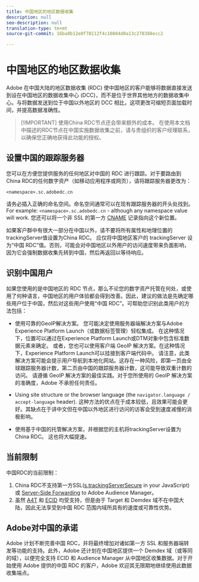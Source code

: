 ```yaml
---
title: 中国地区的地区数据收集
description: null
seo-description: null
translation-type: tm+mt
source-git-commit: 16ba0b12e0f70112f4c10804d0a13c278388ecc2

---
```



# 中国地区的地区数据收集

Adobe 在中国大陆的地区数据收集 (RDC) 使中国地区的客户能够将数据直接发送到设在中国地区的数据收集中心 (DCC)，而不是位于世界其他地方的数据收集中心。与将数据发送到位于中国以外地区的 DCC 相比，这项更改可缩短页面加载时间，并提高数据准确性。

> [!IMPORTANT] 使用China RDC节点还会带来额外的成本。 在使用本文档中描述的RDC节点在中国实施数据收集之前，请与贵组织的客户经理联系，以确保您正确地获得此功能的授权。

## 设置中国的跟踪服务器

您可以在方便您提供服务的任何地区对中国的 RDC 进行跟踪。对于要路由到China RDC的任何数字资产（如移动应用程序或网页），请将跟踪服务器更改为：

`<namespace>.sc.adobedc.cn`

请务必插入正确的命名空间。命名空间通常可以在现有跟踪服务器的开头处找到。For example: `<namespace>.sc.adobedc.cn` - although any namespace value will work. 您还可以将一个非 SSL 的第一方 [CNAME](https://marketing.adobe.com/resources/help/en_US/whitepapers/first_party_cookies/fpcookies_cname.html) 记录指向这个新位置。

如果客户群中有很大一部分在中国以外，请不要将所有属性和地理位置的trackingServer值设置为China RDC。 应仅将中国地区客户的 trackingServer 设为“中国 RDC”值。否则，可能会对中国地区以外用户的访问速度带来负面影响，因为它会强制数据收集先转到中国，然后再返回以等待响应。

## 识别中国用户

如果您使用的是中国地区的 RDC 节点，那么不论您的数字资产托管在何处，或使用了何种语言，中国地区的用户体验都会得到改善。因此，建议的做法是先确定哪些用户位于中国，然后对这些用户使用“中国 RDC”。可帮助您识别此类用户的方法包括：

* 使用可靠的GeoIP解决方案。  您可能决定使用服务器端解决方案与Adobe Experience Platform Launch（或数据标签管理）轻松集成。 在这种情况下，位置可以通过在Experience Platform Launch或DTM对象中包含标准数据元素来确定。 或者，您也可以使用客户端 GeoIP 解决方案。在这种情况下，Experience Platform Launch可以挂接到客户端代码中。 请注意，此类解决方案可能会提示用户导航到本地化网站。这存在一种风险，即第一页由全球跟踪服务器计数，第二页由中国的跟踪服务器计数，这可能导致双重计数的访问。 请遵循 GeoIP 解决方案的最佳实践。对于您所使用的 GeoIP 解决方案的准确度，Adobe 不承担任何责任。

* Using site structure or the browser language (the `navigator.language / accept-language` header). 这种方法的优点在于成本较低，且效果可能会更好。其缺点在于讲中文但在中国以外地区进行访问的访客会受到速度减慢的消极影响。
* 使用基于中国的托管解决方案，并根据您的主机将trackingServer设置为China RDC。 这也将大幅提速。

## 当前限制

中国RDC的当前限制：

1. China RDC不支持第一方SSL([s.trackingServerSecure](https://helpx.adobe.com/analytics/kb/determining-data-center.html) in your JavaScript)或 [Server-Side Forwarding](https://marketing.adobe.com/resources/help/en_US/reference/ssf.html) to Adobe Audience Manager。
2. 虽然 [A4T](https://marketing.adobe.com/resources/help/en_US/target/a4t/a4t.html) 和 [ECID](https://marketing.adobe.com/resources/help/en_US/mcvid/) 均受支持，但是由于 Target 和 Demdex 域不在中国大陆，因此无法享受到中国 RDC 范围内域所具有的速度或可靠性优势。

## Adobe对中国的承诺

Adobe 计划不断完善中国 RDC，并将最终增加对诸如第一方 SSL 和服务器端转发等功能的支持。此外，Adobe 还计划在中国地区提供一个 Demdex 域（或等同的域），以便完全支持 ECID 和 Audience Manager 从中国地区收集数据。对于开始使用 Adobe 提供的中国 RDC 的客户，Adobe 欢迎其无限期地继续使用此数据收集端点。
